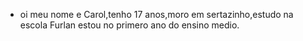 - oi meu nome e Carol,tenho 17 anos,moro em sertazinho,estudo na escola Furlan estou no primero ano do ensino medio.
